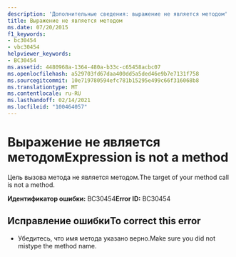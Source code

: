 ```yaml
---
description: 'Дополнительные сведения: выражение не является методом'
title: Выражение не является методом
ms.date: 07/20/2015
f1_keywords:
- bc30454
- vbc30454
helpviewer_keywords:
- BC30454
ms.assetid: 4480968a-1364-480a-b33c-c65458acbc07
ms.openlocfilehash: a529703fd67daa400dd5a5ded46e9b7e7131f758
ms.sourcegitcommit: 10e719780594efc781b15295e499c66f316068b8
ms.translationtype: MT
ms.contentlocale: ru-RU
ms.lasthandoff: 02/14/2021
ms.locfileid: "100464057"
---
```

# <a name="expression-is-not-a-method"></a><span data-ttu-id="9bbaa-103">Выражение не является методом</span><span class="sxs-lookup"><span data-stu-id="9bbaa-103">Expression is not a method</span></span>

<span data-ttu-id="9bbaa-104">Цель вызова метода не является методом.</span><span class="sxs-lookup"><span data-stu-id="9bbaa-104">The target of your method call is not a method.</span></span>  
  
 <span data-ttu-id="9bbaa-105">**Идентификатор ошибки:** BC30454</span><span class="sxs-lookup"><span data-stu-id="9bbaa-105">**Error ID:** BC30454</span></span>  
  
## <a name="to-correct-this-error"></a><span data-ttu-id="9bbaa-106">Исправление ошибки</span><span class="sxs-lookup"><span data-stu-id="9bbaa-106">To correct this error</span></span>  
  
- <span data-ttu-id="9bbaa-107">Убедитесь, что имя метода указано верно.</span><span class="sxs-lookup"><span data-stu-id="9bbaa-107">Make sure you did not mistype the method name.</span></span>
